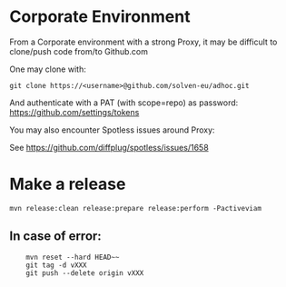# Corporate Environment

From a Corporate environment with a strong Proxy, it may be difficult to clone/push code from/to Github.com

One may clone with:

    git clone https://<username>@github.com/solven-eu/adhoc.git

And authenticate with a PAT (with scope=repo) as password:
https://github.com/settings/tokens

You may also encounter Spotless issues around Proxy:

See https://github.com/diffplug/spotless/issues/1658

# Make a release

    mvn release:clean release:prepare release:perform -Pactiveviam
    
## In case of error:

        mvn reset --hard HEAD~~
        git tag -d vXXX
        git push --delete origin vXXX